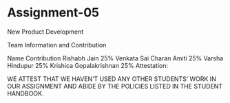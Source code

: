 # Assignment-05
New Product Development


Team Information and Contribution

Name	Contribution
Rishabh Jain	25%
Venkata Sai Charan Amiti	25%
Varsha Hindupur	25%
Krishica Gopalakrishnan	25%
Attestation:

WE ATTEST THAT WE HAVEN’T USED ANY OTHER STUDENTS’ WORK IN OUR ASSIGNMENT AND ABIDE BY THE POLICIES LISTED IN THE STUDENT HANDBOOK.
